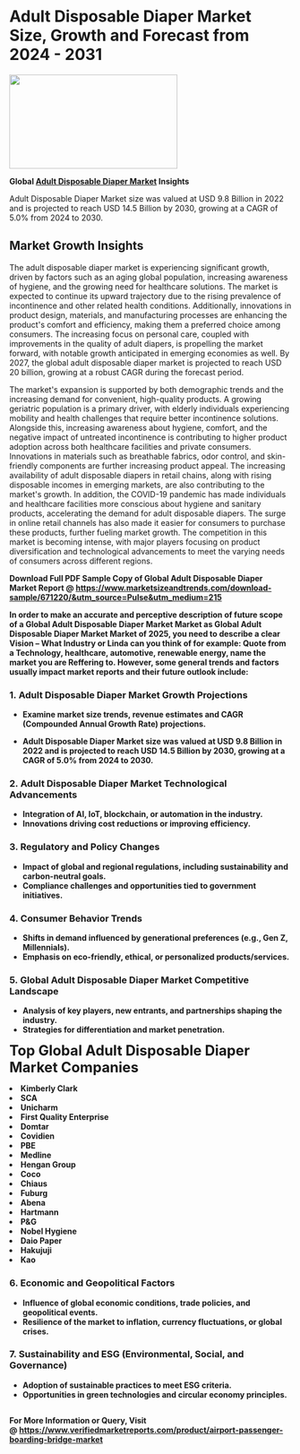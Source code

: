<H1>Adult Disposable Diaper Market Size, Growth and Forecast from 2024 - 2031</H1><img class="aligncenter size-medium wp-image-584254" src="https://thirdeyenews.in/wp-content/uploads/2024/09/Global-Market-Research-300x168.jpeg" alt="" width="300" height="168" /><p><strong>Global&nbsp;<a href="https://www.marketsizeandtrends.com/download-sample/671220/&amp;utm_source=Pulse&amp;utm_medium=215">Adult Disposable Diaper Market</a> Insights</strong></p><p>Adult Disposable Diaper Market size was valued at USD 9.8 Billion in 2022 and is projected to reach USD 14.5 Billion by 2030, growing at a CAGR of 5.0% from 2024 to 2030.</p><p><h2>Market Growth Insights</h2> <p>The adult disposable diaper market is experiencing significant growth, driven by factors such as an aging global population, increasing awareness of hygiene, and the growing need for healthcare solutions. The market is expected to continue its upward trajectory due to the rising prevalence of incontinence and other related health conditions. Additionally, innovations in product design, materials, and manufacturing processes are enhancing the product's comfort and efficiency, making them a preferred choice among consumers. The increasing focus on personal care, coupled with improvements in the quality of adult diapers, is propelling the market forward, with notable growth anticipated in emerging economies as well. By 2027, the global adult disposable diaper market is projected to reach USD 20 billion, growing at a robust CAGR during the forecast period.</p> <p><strong></strong></p> <p>The market's expansion is supported by both demographic trends and the increasing demand for convenient, high-quality products. A growing geriatric population is a primary driver, with elderly individuals experiencing mobility and health challenges that require better incontinence solutions. Alongside this, increasing awareness about hygiene, comfort, and the negative impact of untreated incontinence is contributing to higher product adoption across both healthcare facilities and private consumers. Innovations in materials such as breathable fabrics, odor control, and skin-friendly components are further increasing product appeal. The increasing availability of adult disposable diapers in retail chains, along with rising disposable incomes in emerging markets, are also contributing to the market's growth. In addition, the COVID-19 pandemic has made individuals and healthcare facilities more conscious about hygiene and sanitary products, accelerating the demand for adult disposable diapers. The surge in online retail channels has also made it easier for consumers to purchase these products, further fueling market growth. The competition in this market is becoming intense, with major players focusing on product diversification and technological advancements to meet the varying needs of consumers across different regions.</p> <p><strong></p><p><span class=""><strong>Download Full PDF Sample Copy of Global Adult Disposable Diaper Market Report</strong> @ <a href="https://www.marketsizeandtrends.com/download-sample/671220/&amp;utm_source=Pulse&amp;utm_medium=215" target="_blank">https://www.marketsizeandtrends.com/download-sample/671220/&amp;utm_source=Pulse&amp;utm_medium=215</a></span></p><p>In order to make an accurate and perceptive description of future scope of a Global&nbsp;Adult Disposable Diaper Market Market as Global&nbsp;Adult Disposable Diaper Market Market of 2025, you need to describe a clear Vision &ndash; What Industry or Linda can you think of for example: Quote from a Technology, healthcare, automotive, renewable energy, name the market you are Reffering to. However, some general trends and factors usually impact market reports and their future outlook include:</p><h3>1.&nbsp;<strong>Adult Disposable Diaper Market Growth Projections</strong></h3><ul><li>Examine market size trends, revenue estimates and CAGR (Compounded Annual Growth Rate) projections.</li><li><p>Adult Disposable Diaper Market size was valued at USD 9.8 Billion in 2022 and is projected to reach USD 14.5 Billion by 2030, growing at a CAGR of 5.0% from 2024 to 2030.</p></li></ul><h3>2.&nbsp;<strong>Adult Disposable Diaper Market Technological Advancements</strong></h3><ul><li>Integration of AI, IoT, blockchain, or automation in the industry.</li><li>Innovations driving cost reductions or improving efficiency.</li></ul><h3>3.&nbsp;<strong>Regulatory and Policy Changes</strong></h3><ul><li>Impact of global and regional regulations, including sustainability and carbon-neutral goals.</li><li>Compliance challenges and opportunities tied to government initiatives.</li></ul><h3>4.&nbsp;<strong>Consumer Behavior Trends</strong></h3><ul><li>Shifts in demand influenced by generational preferences (e.g., Gen Z, Millennials).</li><li>Emphasis on eco-friendly, ethical, or personalized products/services.</li></ul><h3>5.&nbsp;<strong>Global Adult Disposable Diaper Market Competitive Landscape</strong></h3><ul><li>Analysis of key players, new entrants, and partnerships shaping the industry.</li><li>Strategies for differentiation and market penetration.</li></ul><p data-pm-slice="1 1 []"><span style="color: inherit; font-family: inherit; font-size: 25px;">Top Global Adult Disposable Diaper Market Companies</span></p><div class="" data-test-id=""><p><li>Kimberly Clark</li><li> SCA</li><li> Unicharm</li><li> First Quality Enterprise</li><li> Domtar</li><li> Covidien</li><li> PBE</li><li> Medline</li><li> Hengan Group</li><li> Coco</li><li> Chiaus</li><li> Fuburg</li><li> Abena</li><li> Hartmann</li><li> P&G</li><li> Nobel Hygiene</li><li> Daio Paper</li><li> Hakujuji</li><li> Kao</li></p></div><h3>6.&nbsp;<strong>Economic and Geopolitical Factors</strong></h3><ul><li>Influence of global economic conditions, trade policies, and geopolitical events.</li><li>Resilience of the market to inflation, currency fluctuations, or global crises.</li></ul><h3>7.&nbsp;<strong>Sustainability and ESG (Environmental, Social, and Governance)</strong></h3><ul><li>Adoption of sustainable practices to meet ESG criteria.</li><li>Opportunities in green technologies and circular economy principles.</li></ul><h2><strong style="font-size: 14px;">For More Information or Query, Visit @&nbsp;</strong><a style="background-color: #ffffff; font-size: 14px;" href="https://www.marketsizeandtrends.com/report/adult-disposable-diaper-market/" target="_blank">https://www.verifiedmarketreports.com/product/airport-passenger-boarding-bridge-market</a></h2>
